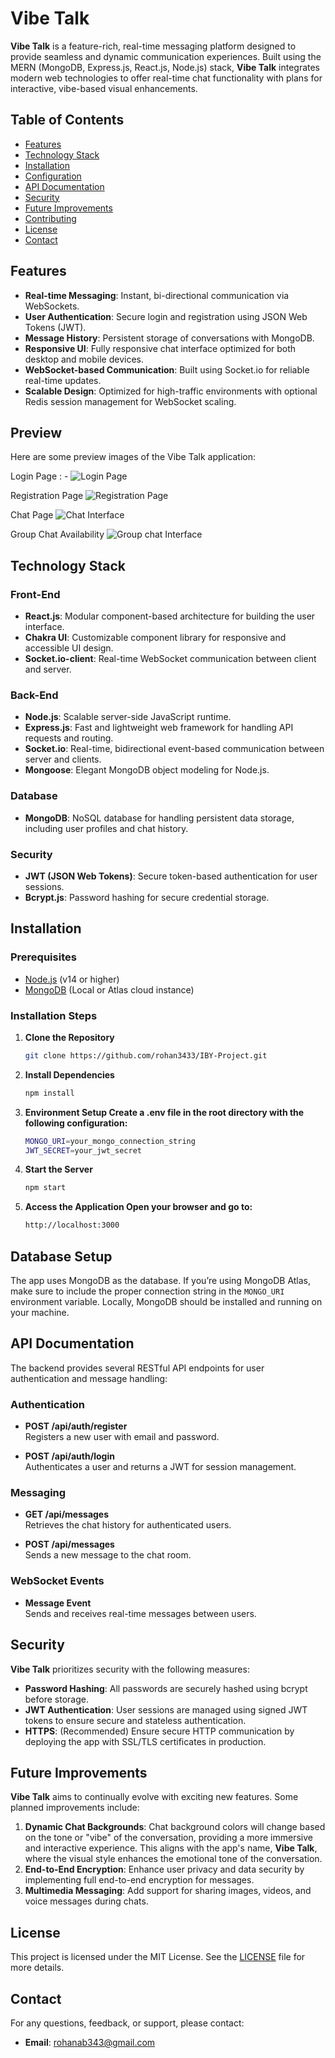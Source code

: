 # Vibe Talk

**Vibe Talk** is a feature-rich, real-time messaging platform designed to provide seamless and dynamic communication experiences. Built using the MERN (MongoDB, Express.js, React.js, Node.js) stack, **Vibe Talk** integrates modern web technologies to offer real-time chat functionality with plans for interactive, vibe-based visual enhancements.




## Table of Contents
- [Features](#features)
- [Technology Stack](#technology-stack)
- [Installation](#installation)
- [Configuration](#configuration)
- [API Documentation](#api-documentation)
- [Security](#security)
- [Future Improvements](#future-improvements)
- [Contributing](#contributing)
- [License](#license)
- [Contact](#contact)

## Features

- **Real-time Messaging**: Instant, bi-directional communication via WebSockets.
- **User Authentication**: Secure login and registration using JSON Web Tokens (JWT).
- **Message History**: Persistent storage of conversations with MongoDB.
- **Responsive UI**: Fully responsive chat interface optimized for both desktop and mobile devices.
- **WebSocket-based Communication**: Built using Socket.io for reliable real-time updates.
- **Scalable Design**: Optimized for high-traffic environments with optional Redis session management for WebSocket scaling.

## Preview

Here are some preview images of the Vibe Talk application:

Login Page : -
![Login Page](Screenshots/LoginPage.png)

Registration Page
![Registration Page](Screenshots/SignUpPage.png)

Chat Page
![Chat Interface](Screenshots/ChatPage.png)

Group Chat Availability
![Group chat Interface](Screenshots/GroupChat.png)


## Technology Stack

### Front-End
- **React.js**: Modular component-based architecture for building the user interface.
- **Chakra UI**: Customizable component library for responsive and accessible UI design.
- **Socket.io-client**: Real-time WebSocket communication between client and server.

### Back-End
- **Node.js**: Scalable server-side JavaScript runtime.
- **Express.js**: Fast and lightweight web framework for handling API requests and routing.
- **Socket.io**: Real-time, bidirectional event-based communication between server and clients.
- **Mongoose**: Elegant MongoDB object modeling for Node.js.

### Database
- **MongoDB**: NoSQL database for handling persistent data storage, including user profiles and chat history.

### Security
- **JWT (JSON Web Tokens)**: Secure token-based authentication for user sessions.
- **Bcrypt.js**: Password hashing for secure credential storage.


## Installation

### Prerequisites
- [Node.js](https://nodejs.org/en/) (v14 or higher)
- [MongoDB](https://www.mongodb.com/) (Local or Atlas cloud instance)

### Installation Steps

1. **Clone the Repository**
   ```bash
   git clone https://github.com/rohan3433/IBY-Project.git

2. **Install Dependencies**
   ```bash
   npm install

3. **Environment Setup Create a .env file in the root directory with the following configuration:**
   ```bash
   MONGO_URI=your_mongo_connection_string
   JWT_SECRET=your_jwt_secret

4. **Start the Server**
   ```bash
   npm start

5. **Access the Application Open your browser and go to:**
   ```bash
   http://localhost:3000

## Database Setup
The app uses MongoDB as the database. If you’re using MongoDB Atlas, make sure to include the proper connection string in the `MONGO_URI` environment variable. Locally, MongoDB should be installed and running on your machine.

## API Documentation
The backend provides several RESTful API endpoints for user authentication and message handling:

### Authentication
- **POST /api/auth/register**  
  Registers a new user with email and password.

- **POST /api/auth/login**  
  Authenticates a user and returns a JWT for session management.

### Messaging
- **GET /api/messages**  
  Retrieves the chat history for authenticated users.

- **POST /api/messages**  
  Sends a new message to the chat room.

### WebSocket Events
- **Message Event**  
  Sends and receives real-time messages between users.

## Security
**Vibe Talk** prioritizes security with the following measures:

- **Password Hashing**: All passwords are securely hashed using bcrypt before storage.
- **JWT Authentication**: User sessions are managed using signed JWT tokens to ensure secure and stateless authentication.
- **HTTPS**: (Recommended) Ensure secure HTTP communication by deploying the app with SSL/TLS certificates in production.

## Future Improvements
**Vibe Talk** aims to continually evolve with exciting new features. Some planned improvements include:

1. **Dynamic Chat Backgrounds**: Chat background colors will change based on the tone or "vibe" of the conversation, providing a more immersive and interactive experience. This aligns with the app's name, **Vibe Talk**, where the visual style enhances the emotional tone of the conversation.
2. **End-to-End Encryption**: Enhance user privacy and data security by implementing full end-to-end encryption for messages.
3. **Multimedia Messaging**: Add support for sharing images, videos, and voice messages during chats.


## License
This project is licensed under the MIT License. See the [LICENSE](LICENSE) file for more details.

## Contact
For any questions, feedback, or support, please contact:

- **Email**: rohanab343@gmail.com





